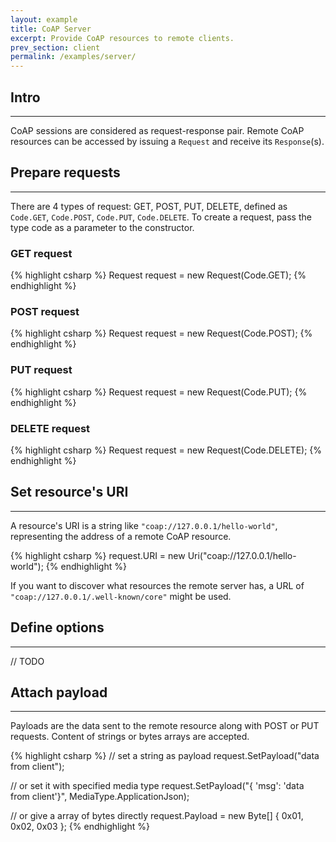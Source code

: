 ```yaml
---
layout: example
title: CoAP Server
excerpt: Provide CoAP resources to remote clients.
prev_section: client
permalink: /examples/server/
---
```


## Intro
--------

CoAP sessions are considered as request-response pair.
Remote CoAP resources can be accessed by issuing a <code>Request</code>
and receive its <code>Response</code>(s).

## Prepare requests
-------------------

There are 4 types of request: GET, POST, PUT, DELETE, defined as
<code>Code.GET</code>, <code>Code.POST</code>, <code>Code.PUT</code>,
<code>Code.DELETE</code>. To create a request, pass the type code
as a parameter to the constructor.

### GET request

{% highlight csharp %}
Request request = new Request(Code.GET);
{% endhighlight %}

### POST request

{% highlight csharp %}
Request request = new Request(Code.POST);
{% endhighlight %}

### PUT request

{% highlight csharp %}
Request request = new Request(Code.PUT);
{% endhighlight %}

### DELETE request

{% highlight csharp %}
Request request = new Request(Code.DELETE);
{% endhighlight %}

## Set resource's URI
---------------------

A resource's URI is a string like <code>"coap://127.0.0.1/hello-world"</code>,
representing the address of a remote CoAP resource.

{% highlight csharp %}
request.URI = new Uri("coap://127.0.0.1/hello-world");
{% endhighlight %}

<div class="alert alert-info">
	If you want to discover what resources the remote server has,
	a URL of <code>"coap://127.0.0.1/.well-known/core"</code> might be used.
</div>

## Define options
-----------------

// TODO

## Attach payload
-----------------

Payloads are the data sent to the remote resource along with POST or PUT
requests. Content of strings or bytes arrays are accepted.

{% highlight csharp %}
// set a string as payload
request.SetPayload("data from client");

// or set it with specified media type
request.SetPayload("{ 'msg': 'data from client'}", MediaType.ApplicationJson);

// or give a array of bytes directly
request.Payload = new Byte[] { 0x01, 0x02, 0x03 };
{% endhighlight %}